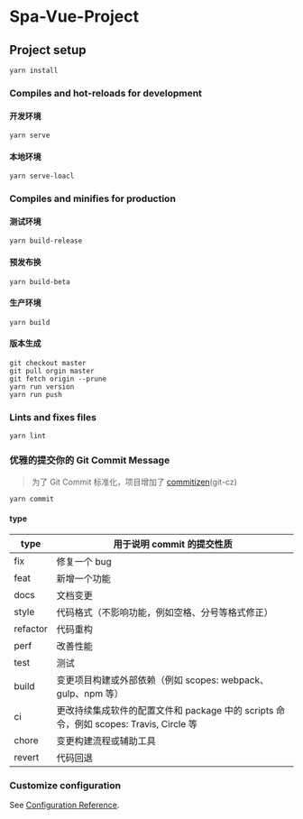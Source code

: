 # Spa-Vue-Project

## Project setup

```
yarn install
```

### Compiles and hot-reloads for development

#### 开发环境

```
yarn serve
```

#### 本地环境

```
yarn serve-loacl
```

### Compiles and minifies for production

#### 测试环境

```
yarn build-release
```

#### 预发布换

```
yarn build-beta
```

#### 生产环境

```
yarn build
```

#### 版本生成

```
git checkout master
git pull orgin master
git fetch origin --prune
yarn run version
yarn run push
```

### Lints and fixes files

```
yarn lint
```

### 优雅的提交你的 Git Commit Message

> 为了 Git Commit 标准化，项目增加了 [commitizen](https://github.com/commitizen/cz-cli)(git-cz)

```
yarn commit
```

#### type

| type     | 用于说明 commit 的提交性质                                                             |
| -------- | -------------------------------------------------------------------------------------- |
| fix      | 修复一个 bug                                                                           |
| feat     | 新增一个功能                                                                           |
| docs     | 文档变更                                                                               |
| style    | 代码格式（不影响功能，例如空格、分号等格式修正）                                       |
| refactor | 代码重构                                                                               |
| perf     | 改善性能                                                                               |
| test     | 测试                                                                                   |
| build    | 变更项目构建或外部依赖（例如 scopes: webpack、gulp、npm 等）                           |
| ci       | 更改持续集成软件的配置文件和 package 中的 scripts 命令，例如 scopes: Travis, Circle 等 |
| chore    | 变更构建流程或辅助工具                                                                 |
| revert   | 代码回退                                                                               |

### Customize configuration

See [Configuration Reference](https://cli.vuejs.org/config/).
